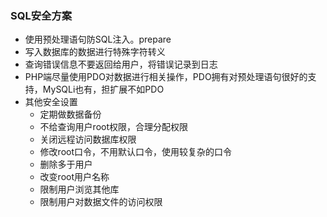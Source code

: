 ### SQL安全方案
- 使用预处理语句防SQL注入。prepare
- 写入数据库的数据进行特殊字符转义
- 查询错误信息不要返回给用户，将错误记录到日志
- PHP端尽量使用PDO对数据进行相关操作，PDO拥有对预处理语句很好的支持，MySQLi也有，担扩展不如PDO
- 其他安全设置
  - 定期做数据备份
  - 不给查询用户root权限，合理分配权限
  - 关闭远程访问数据库权限
  - 修改root口令，不用默认口令，使用较复杂的口令
  - 删除多于用户
  - 改变root用户名称
  - 限制用户浏览其他库
  - 限制用户对数据文件的访问权限